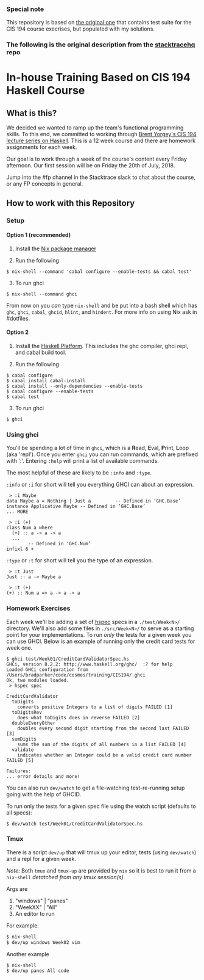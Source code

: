### Special note

This repository is based on [the original one](https://github.com/stacktracehq/cis194-exercises) that contains test suite for the CIS 194 course execrises, but populated with my solutions.

### The following is the original description from the [stacktracehq](https://github.com/stacktracehq) repo

# In-house Training Based on CIS 194 Haskell Course

## What is this?

We decided we wanted to ramp up the team's functional programming skills. To this end, we committed to working through [Brent Yorgey's CIS 194 lecture series on Haskell](http://www.seas.upenn.edu/~cis194/spring13). This is a 12 week course and there are homework assignments for each week.

Our goal is to work through a week of the course's content every Friday afternoon. Our first session will be on Friday the 20th of July, 2018.

Jump into the #fp channel in the Stacktrace slack to chat about the course, or any FP concepts in general.

## How to work with this Repository

### Setup

#### Option 1 (recommended)

1. Install the [Nix package manager](https://nixos.org/nix/)

2. Run the following

  ```
  $ nix-shell --command 'cabal configure --enable-tests && cabal test'
  ```
3. To run ghci

  ```
  $ nix-shell --command ghci
  ```

From now on you _can_ type `nix-shell` and be put into a bash shell which has `ghc`, `ghci`, `cabal`, `ghcid`, `hlint`, and `hindent`. For more info on using Nix ask in #dotfiles.

#### Option 2

1. Install the [Haskell Platform](https://www.haskell.org/platform/). This includes the ghc compiler, ghci repl, and cabal build tool.

2. Run the following

  ```
  $ cabal configure
  $ cabal install cabal-install
  $ cabal install --only-dependencies --enable-tests
  $ cabal configure --enable-tests
  $ cabal test
  ```

3. To run ghci

  ```
  $ ghci
  ```

### Using ghci

You'll be spending a lot of time in `ghci`, which is a **R**ead, **E**val, **P**rint, **L**oop (aka 'repl'). Once you enter `ghci` you can run commands, which are prefixed with ':'. Entering `:help` will print a list of available commands.

The most helpful of these are likely to be `:info` and `:type`.

`:info` or `:i` for short will tell you everything GHCI can about an expression.

```
 > :i Maybe
data Maybe a = Nothing | Just a         -- Defined in ‘GHC.Base’
instance Applicative Maybe -- Defined in ‘GHC.Base’
... MORE

 > :i (+)
class Num a where
  (+) :: a -> a -> a
  ...
        -- Defined in ‘GHC.Num’
infixl 6 +
```

`:type` or `:t` for short will tell you the type of an expression.

```
 > :t Just
Just :: a -> Maybe a

 > :t (+)
(+) :: Num a => a -> a -> a
```

### Homework Exercises

Each week we'll be adding a set of [hspec](https://hspec.github.io/) specs in a `./test/Week<N>/` directory. We'll also add some files in `./src/Week<N>/` to serve as a starting point for your implementations. To run _only_ the tests for a given week you can use GHCI. Below is an example of running only the credit card tests for week one.

```
$ ghci test/Week01/CreditCardValidatorSpec.hs
GHCi, version 8.2.2: http://www.haskell.org/ghc/  :? for help
Loaded GHCi configuration from /Users/bradparker/code/cosmos/training/CIS194/.ghci
Ok, two modules loaded.
 > hspec spec

CreditCardValidator
  toDigits
    converts positive Integers to a list of digits FAILED [1]
  toDigitsRev
    does what toDigits does in reverse FAILED [2]
  doubleEveryOther
    doubles every second digit starting from the second last FAILED [3]
  sumDigits
    sums the sum of the digits of all numbers in a list FAILED [4]
  validate
    indicates whether an Integer could be a valid credit card number FAILED [5]

Failures:
... error details and more!
```

You can also run `dev/watch` to get a file-watching test-re-running setup going with the help of GHCID.

To run only the tests for a given spec file using the watch script (defaults to all specs):

```
$ dev/watch test/Week01/CreditCardValidatorSpec.hs
```

### Tmux

There is a script `dev/up` that will tmux up your editor, tests (using `dev/watch`) and a repl for a given week.

_Note_: Both `tmux` and `tmux-up` are provided by `nix` so it is best to run it from a `nix-shell` *detatched from any tmux session(s)*.

Args are

1. "windows" | "panes"
2. "WeekXX" | "All"
3. An editor to run

For example:

```sh
$ nix-shell
$ dev/up windows Week02 vim
```

Another example
```
$ nix-shell
$ dev/up panes All code
```
